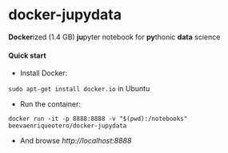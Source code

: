 # docker-jupydata
**Docker**ized (1.4 GB) **ju**pyter notebook for **py**thonic **data** science

#### Quick start
- Install Docker: 

`sudo apt-get install docker.io` in Ubuntu

- Run the container:

`docker run -it -p 8888:8888 -v "$(pwd):/notebooks" beevaenriqueotero/docker-jupydata`

- And browse *http://localhost:8888*
